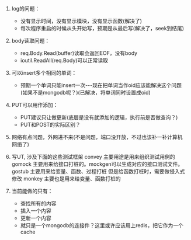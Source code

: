 1. log的问题：
    * 没有显示时间，没有显示模块，没有显示函数(解决了)
    * 每次程序重启的时候从头开始写，预期是从最后写(解决了，seek到结尾)
2. body读取问题：
    * req.Body.Read(buffer)读取会返回EOF，没有body
    * ioutil.ReadAll(req.Body)可以正常读取
3. 可以insert多个相同的单词：
    * 预期一个单词只能insert一次---现在把单词当作oid应该能解决这个问题(如果不是mongodb呢？)(已解决，将单词同时设置成oid)
4. PUT可以用作添加：
    * PUT建议只让做更新(底层是没有就添加的逻辑，执行前是否做查询？)
    * PUT和POST的实际区别？

1. 网络有点问题，外网进不来(不是问题，端口没开放，不过也该补一补计算机网络了)
2. 写UT, 涉及下面的这些测试框架
convey 主要用途是用来组织测试用例的
gomock 主要用来给接口打桩的。mockgen可以生成对应的接口测试文件。
gostub 主要用来给变量、函数、过程打桩 但是给函数打桩时，需要做侵入式修改
monkey 主要也是用来给变量、函数打桩的


1. 当前能做的只有：
    * 查找所有的内容
    * 插入一个内容
    * 更新一个内容
    * 就只是一个mongodb的连接件？这里或许应该用上redis，把它作为一个cache